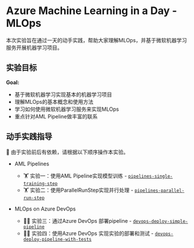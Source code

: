 # Azure Machine Learning in a Day - MLOps

本次实验旨在通过一天的动手实践，帮助大家理解MLOps，并基于微软机器学习服务开展机器学习项目。

## 实验目标

**Goal:**
* 基于微软机器学习实现基本的机器学习项目
* 理解MLOps的基本概念和使用方法
* 学习如何使用微软机器学习服务来实现MLOps
* 重点针对AML Pipeline做丰富的联系


## 动手实践指导

:pushpin:  由于实验前后有依赖，请根据以下顺序操作本实验。

* AML Pipelines
  * :weight_lifting: 实验一：使用AML Pipeline实现模型训练 - [`pipelines-single-training-step`](pipelines-single-training-step/)
  * :weight_lifting: 实验二：使用ParallelRunStep实现并行处理 - [`pipelines-parallel-run-step`](pipelines-parallel-run-step/)

* MLOps on Azure DevOps
  * :weight_lifting_woman: 实验三：通过Azure DevOps 部署pipeline - [`devops-deploy-simple-pipeline`](devops-deploy-simple-pipeline/)
  * :weight_lifting_woman: 实验四：使用Azure DevOps 实现实验的部署和测试 - [`devops-deploy-pipeline-with-tests`](devops-deploy-pipeline-with-tests/)


